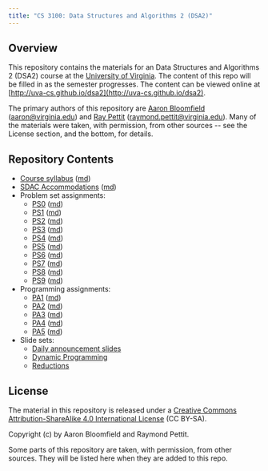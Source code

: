 ```yaml
---
title: "CS 3100: Data Structures and Algorithms 2 (DSA2)"
---
```


Overview
--------

This repository contains the materials for an Data Structures and Algorithms 2 (DSA2) course at the [University of Virginia](http://www.virginia.edu).  The content of this repo will be filled in as the semester progresses.  The content can be viewed online at [http://uva-cs.github.io/dsa2](http://uva-cs.github.io/dsa2).

The primary authors of this repository are [Aaron Bloomfield](http://www.cs.virginia.edu/~asb) ([aaron@virginia.edu](<mailto:aaron@virginia.edu>)) and [Ray Pettit](https://engineering.virginia.edu/faculty/raymond-pettit) ([raymond.pettit@virginia.edu](<mailto:raymond.pettit@virginia.edu>)). Many of the materials were taken, with permission, from other sources -- see the License section, and the bottom, for details.


Repository Contents
-------------------

- [Course syllabus](syllabus.html) ([md](syllabus.md))
- [SDAC Accommodations](sdac.html) ([md](sdac.md))
- Problem set assignments:
	- [PS0](ps/ps0.html) ([md](ps/ps0.md))
	- [PS1](ps/ps1.html) ([md](ps/ps1.md))
	- [PS2](ps/ps2.html) ([md](ps/ps2.md))
	- [PS3](ps/ps3.html) ([md](ps/ps3.md))
	- [PS4](ps/ps4.html) ([md](ps/ps4.md))
	- [PS5](ps/ps5.html) ([md](ps/ps5.md))
	- [PS6](ps/ps6.html) ([md](ps/ps6.md))
	- [PS7](ps/ps7.html) ([md](ps/ps7.md))
	- [PS8](ps/ps8.html) ([md](ps/ps8.md))
	- [PS9](ps/ps9.html) ([md](ps/ps9.md))
- Programming assignments:
	- [PA1](pa/pa1/index.html) ([md](pa/pa1/index.md))
	- [PA2](pa/pa2/index.html) ([md](pa/pa2/index.md))
	- [PA3](pa/pa3/index.html) ([md](pa/pa3/index.md))
	- [PA4](pa/pa4/index.html) ([md](pa/pa4/index.md))
	- [PA5](pa/pa5/index.html) ([md](pa/pa5/index.md))
- Slide sets:
	- [Daily announcement slides](slides/announcements.html#/)
    - [Dynamic Programming](slides/dp.html#/)
    - [Reductions](slides/reductions.html#/)

License
-------

The material in this repository is released under a [Creative Commons Attribution-ShareAlike 4.0 International License](http://creativecommons.org/licenses/by-sa/4.0/) (CC BY-SA).

Copyright (c) by Aaron Bloomfield and Raymond Pettit.

Some parts of this repository are taken, with permission, from other sources.  They will be listed here when they are added to this repo.
